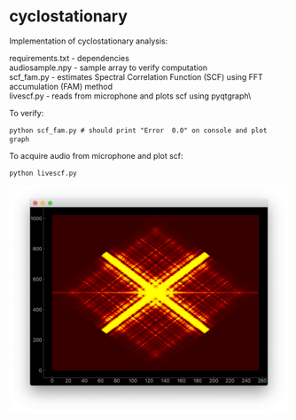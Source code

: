 # cyclostationary 

Implementation of cyclostationary analysis:

requirements.txt - dependencies\
audiosample.npy  - sample array to verify computation\
scf_fam.py       - estimates Spectral Correlation Function (SCF) using FFT accumulation (FAM) method\
livescf.py       - reads from microphone and plots scf using pyqtgraph\

To verify: 
~~~
python scf_fam.py # should print "Error  0.0" on console and plot graph
~~~

To acquire audio from microphone and plot scf:
~~~
python livescf.py
~~~

![Screen shot](ScreenShot.png)

